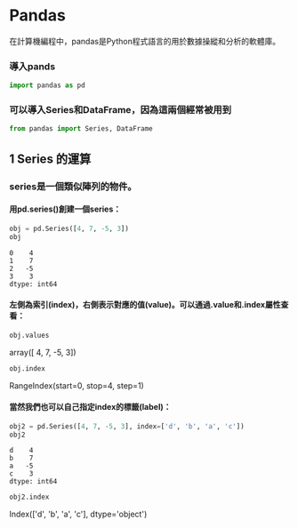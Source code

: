 
# Pandas
在計算機編程中，pandas是Python程式語言的用於數據操縱和分析的軟體庫。
### 導入pands
```python
import pandas as pd
```
### 可以導入Series和DataFrame，因為這兩個經常被用到
```python
from pandas import Series, DataFrame
```
## 1 Series 的運算
### series是一個類似陣列的物件。
#### 用pd.series()創建一個series： 
```python
obj = pd.Series([4, 7, -5, 3])
obj
```
```
0    4
1    7
2   -5
3    3
dtype: int64
```
#### 左側為索引(index)，右側表示對應的值(value)。可以通過.value和.index屬性查看：
```python
obj.values
```
array([ 4,  7, -5,  3])
```python
obj.index
```
RangeIndex(start=0, stop=4, step=1)
#### 當然我們也可以自己指定index的標籤(label)：
```python
obj2 = pd.Series([4, 7, -5, 3], index=['d', 'b', 'a', 'c'])
obj2
```
```
d    4
b    7
a   -5
c    3
dtype: int64
```
```python
obj2.index
```
Index(['d', 'b', 'a', 'c'], dtype='object')
```python

```
```python

```
